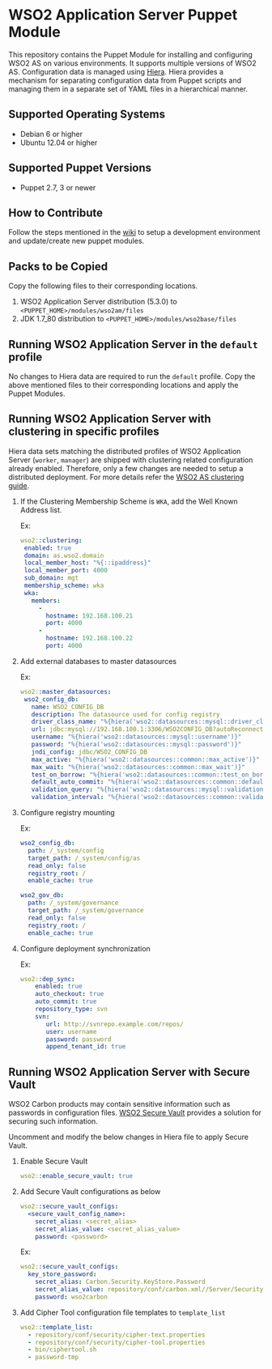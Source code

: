 # WSO2 Application Server Puppet Module

This repository contains the Puppet Module for installing and configuring WSO2 AS on various environments. It supports multiple versions of WSO2 AS. Configuration data is managed using [Hiera](http://docs.puppetlabs.com/hiera/1/). Hiera provides a mechanism for separating configuration data from Puppet scripts and managing them in a separate set of YAML files in a hierarchical manner.

## Supported Operating Systems

- Debian 6 or higher
- Ubuntu 12.04 or higher

## Supported Puppet Versions

- Puppet 2.7, 3 or newer

## How to Contribute
Follow the steps mentioned in the [wiki](https://github.com/wso2/puppet-modules/wiki) to setup a development environment and update/create new puppet modules.

## Packs to be Copied

Copy the following files to their corresponding locations.

1. WSO2 Application Server distribution (5.3.0) to `<PUPPET_HOME>/modules/wso2am/files`
2. JDK 1.7_80 distribution to `<PUPPET_HOME>/modules/wso2base/files`

## Running WSO2 Application Server in the `default` profile
No changes to Hiera data are required to run the `default` profile.  Copy the above mentioned files to their corresponding locations and apply the Puppet Modules.

## Running WSO2 Application Server with clustering in specific profiles
Hiera data sets matching the distributed profiles of WSO2 Application Server (`worker`, `manager`) are shipped with clustering related configuration already enabled. Therefore, only a few changes are needed to setup a distributed deployment. For more details refer the [WSO2 AS clustering guide](https://docs.wso2.com/display/CLUSTER44x/Clustering+AS+5.3.0).

1. If the Clustering Membership Scheme is `WKA`, add the Well Known Address list.

   Ex:
    ```yaml
    wso2::clustering:
     enabled: true
     domain: as.wso2.domain
     local_member_host: "%{::ipaddress}"
     local_member_port: 4000
     sub_domain: mgt
     membership_scheme: wka
     wka:
       members:
         -
           hostname: 192.168.100.21
           port: 4000
         -
           hostname: 192.168.100.22
           port: 4000
    ```

2. Add external databases to master datasources

   Ex:
    ```yaml
    wso2::master_datasources:
     wso2_config_db:
       name: WSO2_CONFIG_DB
       description: The datasource used for config registry
       driver_class_name: "%{hiera('wso2::datasources::mysql::driver_class_name')}"
       url: jdbc:mysql://192.168.100.1:3306/WSO2CONFIG_DB?autoReconnect=true
       username: "%{hiera('wso2::datasources::mysql::username')}"
       password: "%{hiera('wso2::datasources::mysql::password')}"
       jndi_config: jdbc/WSO2_CONFIG_DB
       max_active: "%{hiera('wso2::datasources::common::max_active')}"
       max_wait: "%{hiera('wso2::datasources::common::max_wait')}"
       test_on_borrow: "%{hiera('wso2::datasources::common::test_on_borrow')}"
       default_auto_commit: "%{hiera('wso2::datasources::common::default_auto_commit')}"
       validation_query: "%{hiera('wso2::datasources::mysql::validation_query')}"
       validation_interval: "%{hiera('wso2::datasources::common::validation_interval')}"

    ```

3. Configure registry mounting

   Ex:
    ```yaml
    wso2_config_db:
      path: /_system/config
      target_path: /_system/config/as
      read_only: false
      registry_root: /
      enable_cache: true

    wso2_gov_db:
      path: /_system/governance
      target_path: /_system/governance
      read_only: false
      registry_root: /
      enable_cache: true
    ```

4. Configure deployment synchronization

    Ex:
    ```yaml
    wso2::dep_sync:
        enabled: true
        auto_checkout: true
        auto_commit: true
        repository_type: svn
        svn:
           url: http://svnrepo.example.com/repos/
           user: username
           password: password
           append_tenant_id: true
    ```

## Running WSO2 Application Server with Secure Vault
WSO2 Carbon products may contain sensitive information such as passwords in configuration files. [WSO2 Secure Vault](https://docs.wso2.com/display/Carbon444/Securing+Passwords+in+Configuration+Files) provides a solution for securing such information.

Uncomment and modify the below changes in Hiera file to apply Secure Vault.

1. Enable Secure Vault

    ```yaml
    wso2::enable_secure_vault: true
    ```

2. Add Secure Vault configurations as below

    ```yaml
    wso2::secure_vault_configs:
      <secure_vault_config_name>:
        secret_alias: <secret_alias>
        secret_alias_value: <secret_alias_value>
        password: <password>
    ```

    Ex:
    ```yaml
    wso2::secure_vault_configs:
      key_store_password:
        secret_alias: Carbon.Security.KeyStore.Password
        secret_alias_value: repository/conf/carbon.xml//Server/Security/KeyStore/Password,false
        password: wso2carbon
    ```

3. Add Cipher Tool configuration file templates to `template_list`

    ```yaml
    wso2::template_list:
      - repository/conf/security/cipher-text.properties
      - repository/conf/security/cipher-tool.properties
      - bin/ciphertool.sh
      - password-tmp
    ```
